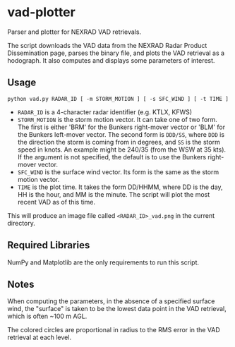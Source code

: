 # vad-plotter
Parser and plotter for NEXRAD VAD retrievals. 

The script downloads the VAD data from the NEXRAD Radar Product Dissemination page, parses the binary file, and plots the VAD retrieval as a hodograph. It also computes and displays some parameters of interest.

## Usage
```
python vad.py RADAR_ID [ -m STORM_MOTION ] [ -s SFC_WIND ] [ -t TIME ]
```
* `RADAR_ID` is a 4-character radar identifier (e.g. KTLX, KFWS)
* `STORM_MOTION` is the storm motion vector. It can take one of two form. The first is either 'BRM' for the Bunkers right-mover vector or 'BLM' for the Bunkers left-mover vector. The second form is `DDD/SS`, where `DDD` is the direction the storm is coming from in degrees, and `SS` is the storm speed in knots. An example might be 240/35 (from the WSW at 35 kts).  If the argument is not specified, the default is to use the Bunkers right-mover vector.
* `SFC_WIND` is the surface wind vector. Its form is the same as the storm motion vector.
* `TIME` is the plot time. It takes the form DD/HHMM, where DD is the day, HH is the hour, and MM is the minute. The script will plot the most recent VAD as of this time.

This will produce an image file called `<RADAR_ID>_vad.png` in the current directory.

## Required Libraries
NumPy and Matplotlib are the only requirements to run this script.

## Notes
When computing the parameters, in the absence of a specified surface wind, the "surface" is taken to be the lowest data point in the VAD retrieval, which is often ~100 m AGL.

The colored circles are proportional in radius to the RMS error in the VAD retrieval at each level.
